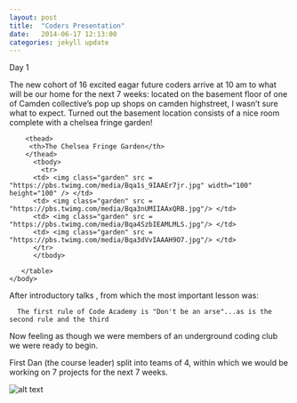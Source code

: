 ```yaml
---
layout: post
title:  "Coders Presentation"
date:   2014-06-17 12:13:00
categories: jekyll update
---
```

Day 1

The new cohort of 16 excited eagar future coders arrive at 10 am to what will be our home for the next 7 weeks: located on the basement floor of one of Camden collective’s pop up shops on camden highstreet, I wasn’t sure what to expect. Turned out the basement location consists of a nice room complete with a chelsea fringe garden!

<html>
	<head>
		<link type="text/css" rel="stylesheet" href="main.css" />
		<title>My Photo Page</title>
	</head>
<body>
	   <table>
	   
	    <thead>
	     <th>The Chelsea Fringe Garden</th>
	    </thead>
	      <tbody>
         	<tr>
          <td> <img class="garden" src = "https://pbs.twimg.com/media/Bqa1s_9IAAEr7jr.jpg" width="100" height="100" /> </td>
          <td> <img class="garden" src = "https://pbs.twimg.com/media/Bqa3nUMIIAAxQRB.jpg"/> </td>
          <td> <img class="garden" src = "https://pbs.twimg.com/media/Bqa4SzbIEAMLMLS.jpg"/> </td>
          <td> <img class="garden" src = "https://pbs.twimg.com/media/Bqa3dVvIAAAH9O7.jpg"/> </td>
          </tr>
 	      </tbody>
	
	   </table>
	</body>
</html>

After introductory talks , from which the most important lesson was:

      The first rule of Code Academy is "Don't be an arse"...as is the second rule and the third

Now feeling as though we were members of an underground coding club we were ready to begin.

First Dan (the course leader) split into teams of 4, within which we would be working on 7 projects for the next 7 weeks.
     
          
![alt text](https://raw.githubusercontent.com/leochilds/leodev/gh-pages/images/Everyone.jpg)


